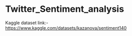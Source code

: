 # Twitter_Sentiment_analysis
Kaggle dataset link:- https://www.kaggle.com/datasets/kazanova/sentiment140
